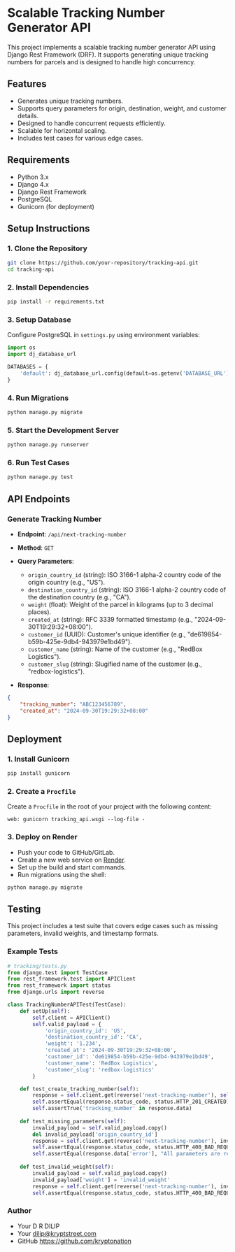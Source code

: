 
# Scalable Tracking Number Generator API

This project implements a scalable tracking number generator API using Django Rest Framework (DRF). It supports generating unique tracking numbers for parcels and is designed to handle high concurrency.

## Features
- Generates unique tracking numbers.
- Supports query parameters for origin, destination, weight, and customer details.
- Designed to handle concurrent requests efficiently.
- Scalable for horizontal scaling.
- Includes test cases for various edge cases.

## Requirements
- Python 3.x
- Django 4.x
- Django Rest Framework
- PostgreSQL
- Gunicorn (for deployment)

## Setup Instructions

### 1. Clone the Repository
```bash
git clone https://github.com/your-repository/tracking-api.git
cd tracking-api
```

### 2. Install Dependencies
```bash
pip install -r requirements.txt
```

### 3. Setup Database
Configure PostgreSQL in `settings.py` using environment variables:
```python
import os
import dj_database_url

DATABASES = {
    'default': dj_database_url.config(default=os.getenv('DATABASE_URL'))
}
```

### 4. Run Migrations
```bash
python manage.py migrate
```

### 5. Start the Development Server
```bash
python manage.py runserver
```

### 6. Run Test Cases
```bash
python manage.py test
```

## API Endpoints

### Generate Tracking Number
- **Endpoint**: `/api/next-tracking-number`
- **Method**: `GET`
- **Query Parameters**:
    - `origin_country_id` (string): ISO 3166-1 alpha-2 country code of the origin country (e.g., "US").
    - `destination_country_id` (string): ISO 3166-1 alpha-2 country code of the destination country (e.g., "CA").
    - `weight` (float): Weight of the parcel in kilograms (up to 3 decimal places).
    - `created_at` (string): RFC 3339 formatted timestamp (e.g., "2024-09-30T19:29:32+08:00").
    - `customer_id` (UUID): Customer's unique identifier (e.g., "de619854-b59b-425e-9db4-943979e1bd49").
    - `customer_name` (string): Name of the customer (e.g., "RedBox Logistics").
    - `customer_slug` (string): Slugified name of the customer (e.g., "redbox-logistics").

- **Response**:
```json
{
    "tracking_number": "ABC123456789",
    "created_at": "2024-09-30T19:29:32+08:00"
}
```

## Deployment

### 1. Install Gunicorn
```bash
pip install gunicorn
```

### 2. Create a `Procfile`
Create a `Procfile` in the root of your project with the following content:
```
web: gunicorn tracking_api.wsgi --log-file -
```

### 3. Deploy on Render
- Push your code to GitHub/GitLab.
- Create a new web service on [Render](https://render.com/).
- Set up the build and start commands.
- Run migrations using the shell:
```bash
python manage.py migrate
```

## Testing
This project includes a test suite that covers edge cases such as missing parameters, invalid weights, and timestamp formats.

### Example Tests
```python
# tracking/tests.py
from django.test import TestCase
from rest_framework.test import APIClient
from rest_framework import status
from django.urls import reverse

class TrackingNumberAPITest(TestCase):
    def setUp(self):
        self.client = APIClient()
        self.valid_payload = {
            'origin_country_id': 'US',
            'destination_country_id': 'CA',
            'weight': '1.234',
            'created_at': '2024-09-30T19:29:32+08:00',
            'customer_id': 'de619854-b59b-425e-9db4-943979e1bd49',
            'customer_name': 'RedBox Logistics',
            'customer_slug': 'redbox-logistics'
        }

    def test_create_tracking_number(self):
        response = self.client.get(reverse('next-tracking-number'), self.valid_payload)
        self.assertEqual(response.status_code, status.HTTP_201_CREATED)
        self.assertTrue('tracking_number' in response.data)
    
    def test_missing_parameters(self):
        invalid_payload = self.valid_payload.copy()
        del invalid_payload['origin_country_id']
        response = self.client.get(reverse('next-tracking-number'), invalid_payload)
        self.assertEqual(response.status_code, status.HTTP_400_BAD_REQUEST)
        self.assertEqual(response.data['error'], "All parameters are required")
    
    def test_invalid_weight(self):
        invalid_payload = self.valid_payload.copy()
        invalid_payload['weight'] = 'invalid_weight'
        response = self.client.get(reverse('next-tracking-number'), invalid_payload)
        self.assertEqual(response.status_code, status.HTTP_400_BAD_REQUEST)
```

### Author
- Your D R DILIP
- Your dilip@kryptstreet.com
- GitHub https://github.com/kryptonation
